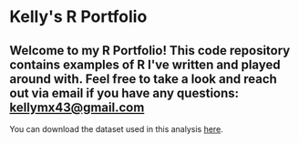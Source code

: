 # Kelly's R Portfolio

## Welcome to my R Portfolio! This code repository contains examples of R I've written and played around with. Feel free to take a look and reach out via email if you have any questions: kellymx43@gmail.com


You can download the dataset used in this analysis [here](./patientsW2017.csv).
